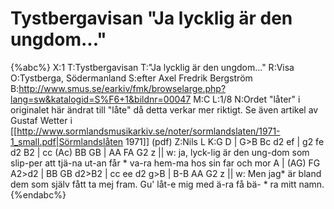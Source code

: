 # Tystbergavisan "Ja lycklig är den ungdom..."

{%abc%}
X:1
T:Tystbergavisan
T:"Ja lycklig är den ungdom..."
R:Visa
O:Tystberga, Södermanland
S:efter Axel Fredrik Bergström
B:http://www.smus.se/earkiv/fmk/browselarge.php?lang=sw&katalogid=S%F6+1&bildnr=00047
M:C
L:1/8
N:Ordet "låter" i originalet här ändrat till "låte" då detta verkar mer riktigt. Se även artikel av Gustaf Wetter i [[http://www.sormlandsmusikarkiv.se/noter/sormlandslaten/1971-1_small.pdf|Sörmlandslåten 1971]] (pdf)
Z:Nils L
K:G
D | G>B Bc d2 ef | g2 fe d2 B2 | cc (Ac) BB GB | AA FA G2 z ||
w: ja, lyck-lig är den ung-dom som slip-per att tjä-na ut-an får * va-ra hem-ma hos sin far och mor
A | (AG) FG A2>d2 | BB GB d2>B2 | cc ee d2 g>B | B-B AA G2 z || 
w: Men jag* är bland dem som själv fått ta mej fram. Gu' låt-e mig med ä-ra få bä- * ra mitt namn.
{%endabc%}
